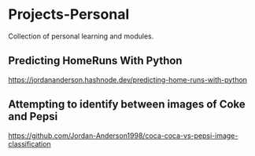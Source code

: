 # Projects-Personal
Collection of personal learning and modules. 

## Predicting HomeRuns With Python

https://jordananderson.hashnode.dev/predicting-home-runs-with-python

## Attempting to identify between images of Coke and Pepsi

https://github.com/Jordan-Anderson1998/coca-coca-vs-pepsi-image-classification